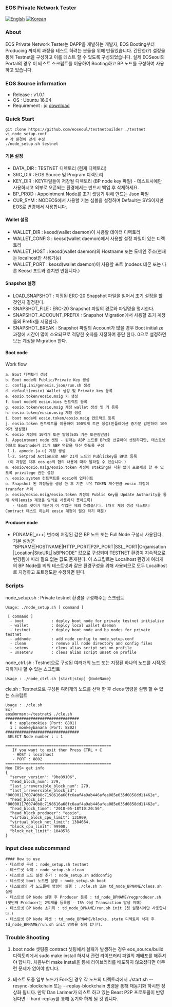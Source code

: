 ### EOS Private Network Tester
[![Englsh](https://img.shields.io/badge/language-English-orange.svg)](README.md) [![Korean](https://img.shields.io/badge/language-Korean-blue.svg)](README_kr.md)

### About
EOS Private Network Tester는 DAPP을 개발하는 개발자, EOS Booting부터 Producing 까지의 과정을 테스트 하려는 분들을 위해 만들었습니다. 
간단한(?) 설정을 통해 Testnet을 구성하고 이를 테스트 할 수 있도록 구성되었습니다. 
실제 EOSeoul의 Portal의 경우 이 테스트 스크립트를 이용하여 Booting하고 BP 노드를 구성하여 사용 하고 있습니다. 

### EOS Source information
* Release : v1.0.1
* OS : Ubuntu 16.04
* Requirement : jq [download](https://stedolan.github.io/jq/download/)

### Quick Start
```
git clone https://github.com/eoseoul/testnetbuilder ./testnet
vi node_setup.conf 
# 각 환경에 맞게 수정
./node_setup.sh testnet
```

#### 기본 설정
- DATA_DIR : TESTNET 디렉토리 (현재 디렉토리)
- SRC_DIR : EOS Source 및 Program 디렉토리
- KEY_DIR : KEY파일들이 저장될 디렉토리 (BP node key 파일) - 테스트시에만 사용하시고 외부로 오픈되는 환경에서는 반드시 백업 후 삭제하세요. 
- BP_PROD : Appointment Node를 초기 셋팅기 위해 만드는 Json 파일
- CUR_SYM : NODEOS에서 사용할 기본 심볼을 설정하며 Default는 SYS이지만 EOS로 변경해서 사용합니다.

#### Wallet 설정
- WALLET_DIR : keosd(wallet daemon)이 사용할 데이터 디렉토리
- WALLET_CONFIG : keosd(wallet daemon)에서 사용할 설정 파일이 있는 디렉토리 
- WALLET_HOST : keosd(wallet daemon)의 Hostname 또는 도메인 주소(현재는 localhost만 사용가능)
- WALLET_PORT : keosd(wallet daemon)이 사용할 포트 (nodeos 데몬 또는 다른 Keosd  포트와 겹치면 안됩니다.)

#### Snapshot 설정
- LOAD_SNAPSHOT : 지정된 ERC-20 Snapshot 파일을 읽어서 초기 설정을 할 것인지 결정한다. 
- SNAPSHOT_FILE : ERC-20 Snapshot 파일의 경로와 파일명을 명시한다. 
- SNAPSHOT_ACCOUNT_PREFIX : Snapshot Migration에서 사용할 초기 계정들의 Prefix를 지정한다. 
- SNAPSHOT_BREAK : Snapshot 파일의 Account가 많을 경우 Boot initialize과정에 시간이 많이 소요되므로 적당한 숫자를 지정하여 중단 한다. 0으로 설정하면 모든 계정을 Migration 한다. 

#### Boot node
Work flow
```
a. Boot 디렉토리 생성
b. Boot node의 Public/Private Key 생성
c. config.ini/genesis.json/run.sh 생성
d. default(eosio) Wallet 생성 및 Private key 등록
e. eosio.token/eosio.msig 키 생성
f. boot node에 eosio.bios 컨트랙트 등록
g. eosio.token/eosio.msig 계정 wallet 생성 및 키 등록
h. eosio.token/eosio.msig 계정 생성
i. boot node에 eosio.token/eosio.msig 컨트랙트 등록
j. eosio.token 컨트랙트를 이용하여 100억개 토큰 생성(인플레이션 증가분 감안하여 100억개 생성함)
k. eosio 계정에 10억개 토큰 발행(EOS 기존 토큰량만큼)
l. Appointment node 셋팅 - 원래는 ABP 노드를 BPc중 선출하여 셋팅하지만, 테스트넷이므로 Bootnode가 21개 ABP 역활을 대신 하도록 구성
 l-1. apnode.[a-u] 계정 생성
 l-2. Setprod Action으로 ABP 21개 노드의 Publickey를 BP로 등록
 (이 과정은 차후 eos.go의 협의 내용에 따라 달라질 수 있습니다.)
m. eosio/eosio.msig/eosio.token 계정이 staking된 자원 없이 프로세싱 할 수 있도록 privilege 권한 설정
n. eosio.system 컨트랙트를 eosio에 업데이트 
o. Snapshot 된 계정들을 생성 한 후 기존 보유 TOKEN 개수만큼 eosio 계정이 transfer 처리 
p. eosio/eosio.msig/eosio.token 계정의 Public Key를 Update Authority를 통해 삭제(eosio 계정을 임의로 사용하지 못하도록)
   - 테스트 넷이기 때문이 이 작업은 제외 하였습니다. (차후 계정 생성 테스트나 Contract 테스트 하는데 eosio 계정이 필요 하기 때문)
```

#### Producer node
-  PDNAME[_v++] 변수에 저징된 값은 BP 노드 또는 Full Node 구성시 사용된다. 
기본 설정은 "BPNAME|HOSTNAME|HTTP_PORT|P2P_PORT|SSL_PORT|Organisation|Location|SiteURL|IsBPNODE" 값으로 구성되며 TESTNET 환경이 지속적으로 변경됨에 따라 필요 없는 값도 존재한다. 
이 스크립트는 Localhost 환경에 여러개의 BP Node를 띄워 테스트넷과 같은 환경구성을 위해 사용되므로 모두 Localhost로 지정하고 포트정도만 수정하면 된다. 

### Scripts
node_setup.sh : Private testnet 환경을 구성해주는 스크립트
```
Usage: ./node_setup.sh [ command ]

 [ command ]
  - boot            : deploy boot node for private testnet initialize
  - wallet          : deploy local wallet daemon
  - testnet         : deploy boot node and bp nodes for private testnet
  - addnode         : add node config to node_setup.conf
  - clean           : remove all node directory and config files
  - setenv          : cleos alias script set on profile
  - unsetenv        : cleos alias script unset on profile
```

node_ctrl.sh : Testnet으로 구성된 여러개의 노드 또는 지정된 하나의 노드를 시작/중지하거나 할 수 있는 스크립트
```
Usage : ./node_ctrl.sh [start|stop] {NodeName}
```

cle.sh : Testnet으로 구성된 여러개의 노드를 선택 한 후 cleos 명령을 실행 할 수 있는 스크립트
```
Usage : ./cle.sh 
Ex)
eos@mrmsm:~/testnet$ ./cle.sh
################################
  0 : applecookies (Port: 8801)
  1 : monkeybanana (Port: 8802)
################################
 SELECT Node number : : 1

==============================================
   If you want to exit then Press CTRL + C
   - HOST : localhost
   - PORT : 8802
==============================================
Neo EOS> get info
{
  "server_version": "9be89106",
  "head_block_num": 279,
  "last_irreversible_block_num": 279,
  "last_irreversible_block_id": "0000011760740b8c7198616a68fc6aaf4a9ab446afea085e035d0858dd11462e",
  "head_block_id": "0000011760740b8c7198616a68fc6aaf4a9ab446afea085e035d0858dd11462e",
  "head_block_time": "2018-05-18T10:20:56",
  "head_block_producer": "eosio",
  "virtual_block_cpu_limit": 131909,
  "virtual_block_net_limit": 1384664,
  "block_cpu_limit": 99900,
  "block_net_limit": 1048576
}

```
### input cleos subcommand
```
#### How to use 
- 테스트넷 구성 : node_setup.sh testnet
- 테스트넷 삭제 : node_setup.sh clean
- 네스트넷 노드 설정 추가 : node_setup.sh addconfig
- 테스트넷 boot 노드만 실행 : node_setup.sh boot
- 테스트넷의 각 노드들에 명령어 실행 : ./cle.sh 또는 td_node_BPNAME/cleos.sh 실행
- 테스트넷 BP Node 실행 후 Producer 등록 : td_node_BPNAME/regproducer.sh (첫번째 Producer는 2억개를 등록함 - 15% 이상 Transaction 발생 위해)
- 테스트넷 BP Node 초기화 : td_node_BPNAME/run.sh init (첫 실행시에만 사용합니다.)
- 테스트넷 BP Node 리셋 : td_node_BPNAME/blocks, state 디렉토리 삭제 후 td_node_BPNAME/run.sh init 명령을 실행 합니다. 
```

### Trouble Shooting
1. boot node 셋팅중 contract 셋팅에서 실패가 발생하는 경우 eos_source/build 디렉토리에서 sudo make install 하셔서 관련 라이브러리 파일의 재배포를 해주셔야 합니다. 
처음부터 make install을 통해 라이브러리를 배포하지 않으셨다면 아무런 문제가 없어야 합니다. 

2. 테스트 도중 일부 노드가 Fork된 경우 각 노드의 디렉토리에서 ./start.sh --resync-blockchain 또는 --replay-blockchain 명령을 통해 재동기화 하시면 정상화 됩니다. 만약 Dan Larimer가 테스트 하고 있는 Beast P2P 프로토콜이 반영된다면 --hard-replay를 통해 동기화 하게 될 것 입니다.
